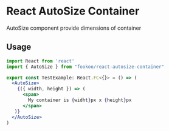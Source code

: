 # React AutoSize Container

AutoSize component provide dimensions of container 

## Usage

```jsx
import React from 'react'
import { AutoSize } from "fookoo/react-autosize-container"

export const TestExample: React.FC<{}> = () => (
  <AutoSize>
    {({ width, height }) => (
      <span>
        My container is {widht}px x {height}px
      </span>
   )}  
  </AutoSize>
)
```
